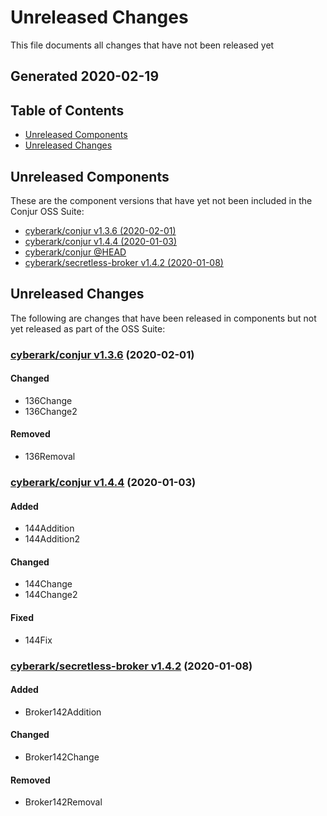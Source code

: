 # Unreleased Changes
This file documents all changes that have not been released yet

## Generated 2020-02-19

## Table of Contents

- [Unreleased Components](#unreleased-components)
- [Unreleased Changes](#unreleased-changes)

## Unreleased Components

These are the component versions that have yet not been included in the Conjur OSS Suite:

- [cyberark/conjur v1.3.6 (2020-02-01)](https://github.com/cyberark/conjur/releases/tag/v1.3.6)
- [cyberark/conjur v1.4.4 (2020-01-03)](https://github.com/cyberark/conjur/releases/tag/v1.4.4)
- [cyberark/conjur @HEAD](https://github.com/cyberark/conjur/compare/v1.4.4...HEAD)
- [cyberark/secretless-broker v1.4.2 (2020-01-08)](https://github.com/cyberark/secretless-broker/releases/tag/v1.4.2)

## Unreleased Changes

The following are changes that have been released in components but not yet released
as part of the OSS Suite:

### [cyberark/conjur v1.3.6](https://github.com/cyberark/conjur/releases/tag/v1.3.6) (2020-02-01)

#### Changed
- 136Change
- 136Change2

#### Removed
- 136Removal

### [cyberark/conjur v1.4.4](https://github.com/cyberark/conjur/releases/tag/v1.4.4) (2020-01-03)

#### Added
- 144Addition
- 144Addition2

#### Changed
- 144Change
- 144Change2

#### Fixed
- 144Fix

### [cyberark/secretless-broker v1.4.2](https://github.com/cyberark/secretless-broker/releases/tag/v1.4.2) (2020-01-08)

#### Added
- Broker142Addition

#### Changed
- Broker142Change

#### Removed
- Broker142Removal

